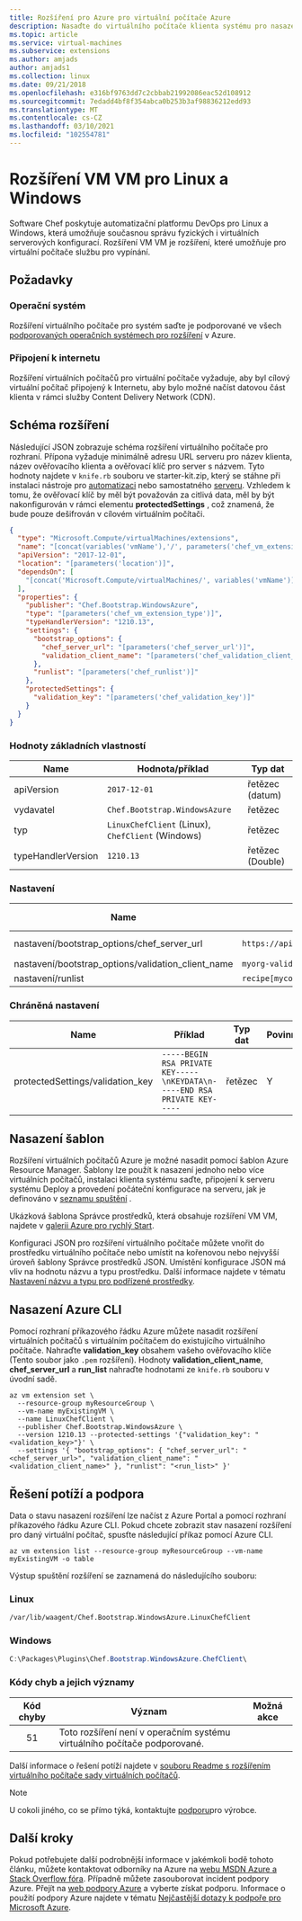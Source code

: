 ```yaml
---
title: Rozšíření pro Azure pro virtuální počítače Azure
description: Nasaďte do virtuálního počítače klienta systému pro nasazení pomocí rozšíření virtuálního počítače.
ms.topic: article
ms.service: virtual-machines
ms.subservice: extensions
ms.author: amjads
author: amjads1
ms.collection: linux
ms.date: 09/21/2018
ms.openlocfilehash: e316bf9763dd7c2cbbab21992086eac52d108912
ms.sourcegitcommit: 7edadd4bf8f354abca0b253b3af98836212edd93
ms.translationtype: MT
ms.contentlocale: cs-CZ
ms.lasthandoff: 03/10/2021
ms.locfileid: "102554781"
---
```

# <a name="chef-vm-extension-for-linux-and-windows"></a>Rozšíření VM VM pro Linux a Windows

Software Chef poskytuje automatizační platformu DevOps pro Linux a Windows, která umožňuje současnou správu fyzických i virtuálních serverových konfigurací. Rozšíření VM VM je rozšíření, které umožňuje pro virtuální počítače službu pro vypínání.

## <a name="prerequisites"></a>Požadavky

### <a name="operating-system"></a>Operační systém

Rozšíření virtuálního počítače pro systém saďte je podporované ve všech [podporovaných operačních systémech pro rozšíření](https://support.microsoft.com/help/4078134/azure-extension-supported-operating-systems) v Azure.

### <a name="internet-connectivity"></a>Připojení k internetu

Rozšíření virtuálních počítačů pro virtuální počítače vyžaduje, aby byl cílový virtuální počítač připojený k Internetu, aby bylo možné načíst datovou část klienta v rámci služby Content Delivery Network (CDN).  

## <a name="extension-schema"></a>Schéma rozšíření

Následující JSON zobrazuje schéma rozšíření virtuálního počítače pro rozhraní. Přípona vyžaduje minimálně adresu URL serveru pro název klienta, název ověřovacího klienta a ověřovací klíč pro server s názvem. Tyto hodnoty najdete v `knife.rb` souboru ve starter-kit.zip, který se stáhne při instalaci nástroje pro [automatizaci](https://azuremarketplace.microsoft.com/marketplace/apps/chef-software.chef-automate) nebo samostatného [serveru](https://downloads.chef.io/chef-server). Vzhledem k tomu, že ověřovací klíč by měl být považován za citlivá data, měl by být nakonfigurován v rámci elementu **protectedSettings** , což znamená, že bude pouze dešifrován v cílovém virtuálním počítači.

```json
{
  "type": "Microsoft.Compute/virtualMachines/extensions",
  "name": "[concat(variables('vmName'),'/', parameters('chef_vm_extension_type'))]",
  "apiVersion": "2017-12-01",
  "location": "[parameters('location')]",
  "dependsOn": [
    "[concat('Microsoft.Compute/virtualMachines/', variables('vmName'))]"
  ],
  "properties": {
    "publisher": "Chef.Bootstrap.WindowsAzure",
    "type": "[parameters('chef_vm_extension_type')]",
    "typeHandlerVersion": "1210.13",
    "settings": {
      "bootstrap_options": {
        "chef_server_url": "[parameters('chef_server_url')]",
        "validation_client_name": "[parameters('chef_validation_client_name')]"
      },
      "runlist": "[parameters('chef_runlist')]"
    },
    "protectedSettings": {
      "validation_key": "[parameters('chef_validation_key')]"
    }
  }
}  
```

### <a name="core-property-values"></a>Hodnoty základních vlastností

| Name | Hodnota/příklad | Typ dat
| ---- | ---- | ----
| apiVersion | `2017-12-01` | řetězec (datum) |
| vydavatel | `Chef.Bootstrap.WindowsAzure` | řetězec |
| typ | `LinuxChefClient` (Linux), `ChefClient` (Windows) | řetězec |
| typeHandlerVersion | `1210.13` | řetězec (Double) |

### <a name="settings"></a>Nastavení

| Name | Hodnota/příklad | Typ dat | Povinné?
| ---- | ---- | ---- | ----
| nastavení/bootstrap_options/chef_server_url | `https://api.chef.io/organizations/myorg` | řetězec (URL) | Y |
| nastavení/bootstrap_options/validation_client_name | `myorg-validator` | řetězec | Y |
| nastavení/runlist | `recipe[mycookbook::default]` | řetězec | Y |

### <a name="protected-settings"></a>Chráněná nastavení

| Name | Příklad | Typ dat | Povinné?
| ---- | ---- | ---- | ---- |
| protectedSettings/validation_key | `-----BEGIN RSA PRIVATE KEY-----\nKEYDATA\n-----END RSA PRIVATE KEY-----` | řetězec | Y |

<!--
### Linux-specific settings

| Name | Value / Example | Data Type |
| ---- | ---- | ---- |

### Windows-specific settings

| Name | Value / Example | Data Type |
| ---- | ---- | ---- |
-->

## <a name="template-deployment"></a>Nasazení šablon

Rozšíření virtuálních počítačů Azure je možné nasadit pomocí šablon Azure Resource Manager. Šablony lze použít k nasazení jednoho nebo více virtuálních počítačů, instalaci klienta systému saďte, připojení k serveru systému Deploy a provedení počáteční konfigurace na serveru, jak je definováno v [seznamu spuštění](https://docs.chef.io/run_lists.html) .

Ukázková šablona Správce prostředků, která obsahuje rozšíření VM VM, najdete v [galerii Azure pro rychlý Start](https://github.com/Azure/azure-quickstart-templates/tree/master/chef-json-parameters-linux-vm).

Konfiguraci JSON pro rozšíření virtuálního počítače můžete vnořit do prostředku virtuálního počítače nebo umístit na kořenovou nebo nejvyšší úroveň šablony Správce prostředků JSON. Umístění konfigurace JSON má vliv na hodnotu názvu a typu prostředku. Další informace najdete v tématu [Nastavení názvu a typu pro podřízené prostředky](../../azure-resource-manager/templates/child-resource-name-type.md).

## <a name="azure-cli-deployment"></a>Nasazení Azure CLI

Pomocí rozhraní příkazového řádku Azure můžete nasadit rozšíření virtuálních počítačů s virtuálním počítačem do existujícího virtuálního počítače. Nahraďte **validation_key** obsahem vašeho ověřovacího klíče (Tento soubor jako `.pem` rozšíření).  Hodnoty **validation_client_name**, **chef_server_url** a **run_list** nahraďte hodnotami ze `knife.rb` souboru v úvodní sadě.

```azurecli
az vm extension set \
  --resource-group myResourceGroup \
  --vm-name myExistingVM \
  --name LinuxChefClient \
  --publisher Chef.Bootstrap.WindowsAzure \
  --version 1210.13 --protected-settings '{"validation_key": "<validation_key>"}' \
  --settings '{ "bootstrap_options": { "chef_server_url": "<chef_server_url>", "validation_client_name": "<validation_client_name>" }, "runlist": "<run_list>" }'
```

## <a name="troubleshooting-and-support"></a>Řešení potíží a podpora

Data o stavu nasazení rozšíření lze načíst z Azure Portal a pomocí rozhraní příkazového řádku Azure CLI. Pokud chcete zobrazit stav nasazení rozšíření pro daný virtuální počítač, spusťte následující příkaz pomocí Azure CLI.

```azurecli
az vm extension list --resource-group myResourceGroup --vm-name myExistingVM -o table
```

Výstup spuštění rozšíření se zaznamená do následujícího souboru:

### <a name="linux"></a>Linux

```bash
/var/lib/waagent/Chef.Bootstrap.WindowsAzure.LinuxChefClient
```

### <a name="windows"></a>Windows

```powershell
C:\Packages\Plugins\Chef.Bootstrap.WindowsAzure.ChefClient\
```

### <a name="error-codes-and-their-meanings"></a>Kódy chyb a jejich významy

| Kód chyby | Význam | Možná akce |
| :---: | --- | --- |
| 51 | Toto rozšíření není v operačním systému virtuálního počítače podporované. | |

Další informace o řešení potíží najdete v [souboru Readme s rozšířením virtuálního počítače sady virtuálních počítačů](https://github.com/chef-partners/azure-chef-extension).

> [!NOTE]
> U cokoli jiného, co se přímo týká, kontaktujte [podporu](https://www.chef.io/support/)pro výrobce.

## <a name="next-steps"></a>Další kroky

Pokud potřebujete další podrobnější informace v jakémkoli bodě tohoto článku, můžete kontaktovat odborníky na Azure na [webu MSDN Azure a Stack Overflow fóra](https://azure.microsoft.com/support/forums/). Případně můžete zasouborovat incident podpory Azure. Přejít na [web podpory Azure](https://azure.microsoft.com/support/options/) a vyberte získat podporu. Informace o použití podpory Azure najdete v tématu [Nejčastější dotazy k podpoře pro Microsoft Azure](https://azure.microsoft.com/support/faq/).
